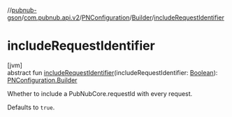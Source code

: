 //[pubnub-gson](../../../../index.md)/[com.pubnub.api.v2](../../index.md)/[PNConfiguration](../index.md)/[Builder](index.md)/[includeRequestIdentifier](include-request-identifier.md)

# includeRequestIdentifier

[jvm]\
abstract fun [includeRequestIdentifier](include-request-identifier.md)(includeRequestIdentifier: [Boolean](https://kotlinlang.org/api/latest/jvm/stdlib/kotlin/-boolean/index.html)): [PNConfiguration.Builder](index.md)

Whether to include a PubNubCore.requestId with every request.

Defaults to `true`.
